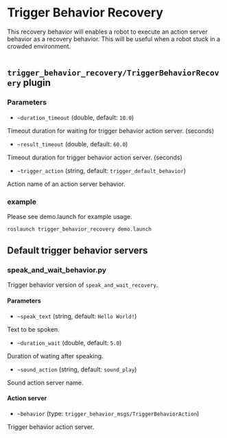 # Trigger Behavior Recovery

This recovery behavior will enables a robot to execute an action server behavior as a recovery behavior.
This will be useful when a robot stuck in a crowded environment.

<Image TODO>

## `trigger_behavior_recovery/TriggerBehaviorRecovery` plugin

### Parameters

- `~duration_timeout` (double, default: `10.0`)

Timeout duration for waiting for trigger behavior action server. (seconds)

- `~result_timeout` (double, default: `60.0`)

Timeout duration for trigger behavior action server. (seconds)

- `~trigger_action` (string, default: `trigger_default_behavior`)

Action name of an action server behavior.

### example

Please see demo.launch for example usage.

```bash
roslaunch trigger_behavior_recovery demo.launch
```

## Default trigger behavior servers

### speak_and_wait_behavior.py

Trigger behavior version of `speak_and_wait_recovery`.

#### Parameters

- `~speak_text` (string, default: `Hello World!`)

Text to be spoken.

- `~duration_wait` (double, default: `5.0`)

Duration of wating after speaking.

- `~sound_action` (string, default: `sound_play`)

Sound action server name.

#### Action server

- `~behavior` (type: `trigger_behavior_msgs/TriggerBehaviorAction`)

Trigger behavior action server.
